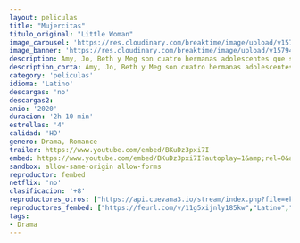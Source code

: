 ```yaml
---
layout: peliculas
title: "Mujercitas"
titulo_original: "Little Woman"
image_carousel: 'https://res.cloudinary.com/breaktime/image/upload/v1579458185/mujercitas-min_lmxpsc.jpg'
image_banner: 'https://res.cloudinary.com/breaktime/image/upload/v1579458195/mujercitas_11-min_uof4bz.jpg'
description: Amy, Jo, Beth y Meg son cuatro hermanas adolescentes que se embarcan en unas vacaciones con su madre, pero sin su padre, un evangelista itinerante. A medida que atraviesan el estado de Massachusetts, sumido en plena Guerra Civil, descubren el amor y la importancia de los lazos familiares.
description_corta: Amy, Jo, Beth y Meg son cuatro hermanas adolescentes que se embarcan en unas vacaciones con su madre, pero sin su padre, un evangelista itinerante. A medida que atraviesan el...
category: 'peliculas'
idioma: 'Latino'
descargas: 'no'
descargas2:
anio: '2020'
duracion: '2h 10 min'
estrellas: '4'
calidad: 'HD'
genero: Drama, Romance
trailer: https://www.youtube.com/embed/BKuDz3pxi7I
embed: https://www.youtube.com/embed/BKuDz3pxi7I?autoplay=1&amp;rel=0&amp;hd=1&border=0&wmode=opaque&enablejsapi=1&modestbranding=1&controls=1&showinfo=0
sandbox: allow-same-origin allow-forms
reproductor: fembed
netflix: 'no'
clasificacion: '+8'
reproductores_otros: ["https://api.cuevana3.io/stream/index.php?file=ek5lbm9xYWNrS0xYMTZLa2xNbkdvY3ZTb3BtZng4TGp6ZFpobGFMUGtOelcwcUZmbWRIVzRkakVuS0JnbEplcG1KUnNZSlRTMGViVTBxZGdsdEhPb3J5VVo1Mkx4ckhwbDhwOVg2YlcwT1hGeXBoZ29OS1ZsdHJFbjV1WDBhWFkxOGVZYkdTWG1hT2JsR2hxWjVrPQ","Latino","https://player.premiumstream.live/player.php?id=MTY0MA&sub=","Latino","https://gdriveplayer.me/embed2.php?link=O63Yn81KYiW6xzsPjql%252FnwdrWJmArxphzaVvdVmuwN8X5a4aMjjGJEORHVFIOyGb5RcQyYj2IYIreK%252Fv4BzLDVFJCLlBOFJrmuSjXHYyclyxmu297LoBT4mur26pS2PcEYHg0oOe1ThMCAT1E1Y2EG1Fu2vDehJGkEYiAx8hRro%252Fajly9uUDdSgEP66T7crXlU1bZRABF%252F7djnBlHlqBPr","Latino","https://gdriveplayer.co/embed2.php?link=cI2WFD%252BvOkX2P%252BswMwLT3AA46awUi1h8iYqkZy%252BhJjWP6kiqOT2ij1ZvCRraj9FC8ukhefTagWs5k4RyWs5sRp3VrKrDqJVLZd9BrutlPeP1L%252B1%252FUb%252F0Y8JDjbOSwJYCAL2GC%252F%252BSwcpkHc8C7CRz0QFTe493ODCOpOq2oAiCK5bxTJgryNPAVvtiTVRoHmmQnFtLvUUHBJUPIOpLsWGQuU","Latino","https://mstream.website/o0za42gj485k","Latino"]
reproductores_fembed: ["https://feurl.com/v/11g5xijnly185kw","Latino","https://feurl.com/v/qyx60uew-d12jln","Latino","https://feurl.com/v/1w32kujnen4j6jn","Latino"]
tags:
- Drama
---
```













